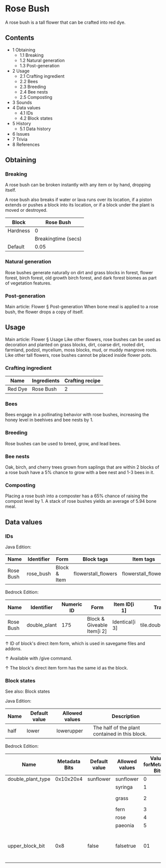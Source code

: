 # Rose Bush
A rose bush is a tall flower that can be crafted into red dye.

## Contents
- 1 Obtaining
	- 1.1 Breaking
	- 1.2 Natural generation
	- 1.3 Post-generation
- 2 Usage
	- 2.1 Crafting ingredient
	- 2.2 Bees
	- 2.3 Breeding
	- 2.4 Bee nests
	- 2.5 Composting
- 3 Sounds
- 4 Data values
	- 4.1 IDs
	- 4.2 Block states
- 5 History
	- 5.1 Data history
- 6 Issues
- 7 Trivia
- 8 References

## Obtaining
### Breaking
A rose bush can be broken instantly with any item or by hand, dropping itself.

A rose bush also breaks if water or lava runs over its location, if a piston extends or pushes a block into its location, or if a block under the plant is moved or destroyed.

| Block    | Rose Bush           |
|----------|---------------------|
| Hardness | 0                   |
|          | Breakingtime (secs) |
| Default  | 0.05                |

### Natural generation
Rose bushes generate naturally on dirt and grass blocks in  forest,  flower forest,  birch forest,  old growth birch forest, and  dark forest biomes as part of vegetation features.


### Post-generation
Main article: Flower § Post-generation
When bone meal is applied to a rose bush, the flower drops a copy of itself.

## Usage
Main article: Flower § Usage
Like other flowers, rose bushes can be used as decoration and planted on grass blocks, dirt, coarse dirt, rooted dirt, farmland, podzol, mycelium, moss blocks, mud, or muddy mangrove roots. Like other tall flowers, rose bushes cannot be placed inside flower pots. 

### Crafting ingredient
| Name    | Ingredients | Crafting recipe |
|---------|-------------|-----------------|
| Red Dye | Rose Bush   | 2               |

### Bees
Bees engage in a pollinating behavior with rose bushes, increasing the honey level in beehives and bee nests by 1.

### Breeding
Rose bushes can be used to breed, grow, and lead bees.

### Bee nests
Oak, birch, and cherry trees grown from saplings that are within 2 blocks of a rose bush have a 5% chance to grow with a bee nest and 1-3 bees in it.

### Composting
Placing a rose bush into a composter has a 65% chance of raising the compost level by 1. A stack of rose bushes yields an average of 5.94 bone meal.

## Data values
### IDs
Java Edition:

| Name      | Identifier | Form         | Block tags          | Item tags           | Translation key           |
|-----------|------------|--------------|---------------------|---------------------|---------------------------|
| Rose Bush | rose_bush  | Block & Item | flowerstall_flowers | flowerstall_flowers | block.minecraft.rose_bush |

Bedrock Edition:

| Name      | Identifier   | Numeric ID | Form                       | Item ID[i 1]   | Translation key             |
|-----------|--------------|------------|----------------------------|----------------|-----------------------------|
| Rose Bush | double_plant | 175        | Block & Giveable Item[i 2] | Identical[i 3] | tile.double_plant.rose.name |


↑ ID of block's direct item form, which is used in savegame files and addons.

↑ Available with /give command.

↑ The block's direct item form has the same id as the block.


### Block states
See also: Block states

Java Edition:

| Name | Default value | Allowed values | Description                                    |
|------|---------------|----------------|------------------------------------------------|
| half | lower         | lowerupper     | The half of the plant contained in this block. |

Bedrock Edition:

| Name              | Metadata Bits | Default value | Allowed values | Values forMetadata Bits | Description                                               |
|-------------------|---------------|---------------|----------------|-------------------------|-----------------------------------------------------------|
| double_plant_type | 0x10x20x4     | sunflower     | sunflower      | 0                       | Sunflower                                                 |
|                   |               |               | syringa        | 1                       | Lilac                                                     |
|                   |               |               | grass          | 2                       | Double Tallgrass                                          |
|                   |               |               | fern           | 3                       | Large Fern                                                |
|                   |               |               | rose           | 4                       | Rose Bush                                                 |
|                   |               |               | paeonia        | 5                       | Peony                                                     |
| upper_block_bit   | 0x8           | false         | falsetrue      | 01                      | If it is the upper half of the plant. For items, it is 0. |

